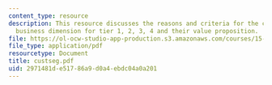 ```yaml
---
content_type: resource
description: This resource discusses the reasons and criteria for the customer segmentation,
  business dimension for tier 1, 2, 3, 4 and their value proposition.
file: https://ol-ocw-studio-app-production.s3.amazonaws.com/courses/15-904-strategic-management-ii-fall-2005/2971481de51786a9d0a4ebdc04a0a201_custseg.pdf
file_type: application/pdf
resourcetype: Document
title: custseg.pdf
uid: 2971481d-e517-86a9-d0a4-ebdc04a0a201
---
```

